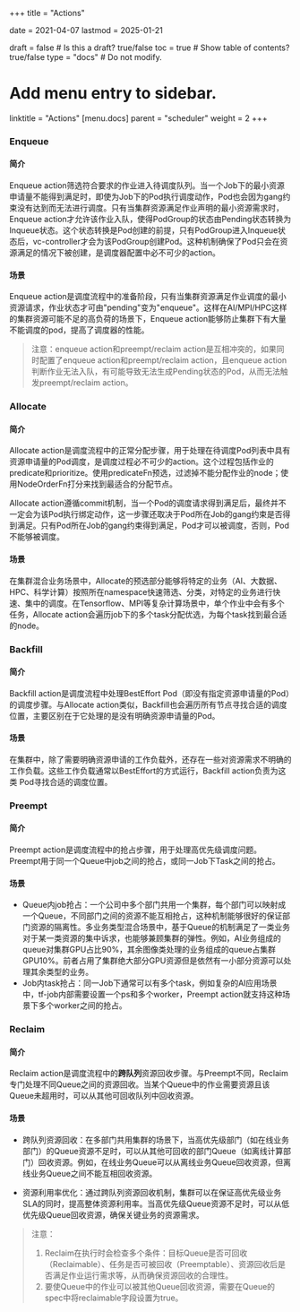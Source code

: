 +++
title =  "Actions"

date = 2021-04-07
lastmod = 2025-01-21

draft = false  # Is this a draft? true/false
toc = true  # Show table of contents? true/false
type = "docs"  # Do not modify.

# Add menu entry to sidebar.
linktitle = "Actions"
[menu.docs]
  parent = "scheduler"
  weight = 2
+++



### Enqueue

#### 简介

Enqueue action筛选符合要求的作业进入待调度队列。当一个Job下的最小资源申请量不能得到满足时，即使为Job下的Pod执行调度动作，Pod也会因为gang约束没有达到而无法进行调度。只有当集群资源满足作业声明的最小资源需求时，Enqueue action才允许该作业入队，使得PodGroup的状态由Pending状态转换为Inqueue状态。这个状态转换是Pod创建的前提，只有PodGroup进入Inqueue状态后，vc-controller才会为该PodGroup创建Pod。这种机制确保了Pod只会在资源满足的情况下被创建，是调度器配置中必不可少的action。

####  场景

Enqueue action是调度流程中的准备阶段，只有当集群资源满足作业调度的最小资源请求，作业状态才可由"pending"变为"enqueue"。这样在AI/MPI/HPC这样的集群资源可能不足的高负荷的场景下，Enqueue action能够防止集群下有大量不能调度的pod，提高了调度器的性能。

> 注意：enqueue action和preempt/reclaim action是互相冲突的，如果同时配置了enqueue action和preempt/reclaim action，且enqueue action判断作业无法入队，有可能导致无法生成Pending状态的Pod，从而无法触发preempt/reclaim action。


### Allocate 

#### 简介

Allocate action是调度流程中的正常分配步骤，用于处理在待调度Pod列表中具有资源申请量的Pod调度，是调度过程必不可少的action。这个过程包括作业的predicate和prioritize。使用predicateFn预选，过滤掉不能分配作业的node；使用NodeOrderFn打分来找到最适合的分配节点。

Allocate action遵循commit机制，当一个Pod的调度请求得到满足后，最终并不一定会为该Pod执行绑定动作，这一步骤还取决于Pod所在Job的gang约束是否得到满足。只有Pod所在Job的gang约束得到满足，Pod才可以被调度，否则，Pod不能够被调度。

#### 场景

在集群混合业务场景中，Allocate的预选部分能够将特定的业务（AI、大数据、HPC、科学计算）按照所在namespace快速筛选、分类，对特定的业务进行快速、集中的调度。在Tensorflow、MPI等复杂计算场景中，单个作业中会有多个任务，Allocate action会遍历job下的多个task分配优选，为每个task找到最合适的node。

### Backfill

#### 简介

Backfill action是调度流程中处理BestEffort Pod（即没有指定资源申请量的Pod）的调度步骤。与Allocate action类似，Backfill也会遍历所有节点寻找合适的调度位置，主要区别在于它处理的是没有明确资源申请量的Pod。

#### 场景

在集群中，除了需要明确资源申请的工作负载外，还存在一些对资源需求不明确的工作负载。这些工作负载通常以BestEffort的方式运行，Backfill action负责为这类 Pod寻找合适的调度位置。


### Preempt

#### 简介

Preempt action是调度流程中的抢占步骤，用于处理高优先级调度问题。Preempt用于同一个Queue中job之间的抢占，或同一Job下Task之间的抢占。

#### 场景

- Queue内job抢占：一个公司中多个部门共用一个集群，每个部门可以映射成一个Queue，不同部门之间的资源不能互相抢占，这种机制能够很好的保证部门资源的隔离性。多业务类型混合场景中，基于Queue的机制满足了一类业务对于某一类资源的集中诉求，也能够兼顾集群的弹性。例如，AI业务组成的queue对集群GPU占比90%，其余图像类处理的业务组成的queue占集群GPU10%。前者占用了集群绝大部分GPU资源但是依然有一小部分资源可以处理其余类型的业务。
- Job内task抢占：同一Job下通常可以有多个task，例如复杂的AI应用场景中，tf-job内部需要设置一个ps和多个worker，Preempt action就支持这种场景下多个worker之间的抢占。

### Reclaim

#### 简介

Reclaim action是调度流程中的**跨队列**资源回收步骤。与Preempt不同，Reclaim专门处理不同Queue之间的资源回收。当某个Queue中的作业需要资源且该Queue未超用时，可以从其他可回收队列中回收资源。

#### 场景

- 跨队列资源回收：在多部门共用集群的场景下，当高优先级部门（如在线业务部门）的Queue资源不足时，可以从其他可回收的部门Queue（如离线计算部门）回收资源。例如，在线业务Queue可以从离线业务Queue回收资源，但离线业务Queue之间不能互相回收资源。

- 资源利用率优化：通过跨队列资源回收机制，集群可以在保证高优先级业务SLA的同时，提高整体资源利用率。当高优先级Queue资源不足时，可以从低优先级Queue回收资源，确保关键业务的资源需求。

> 注意：
> 
> 1. Reclaim在执行时会检查多个条件：目标Queue是否可回收（Reclaimable）、任务是否可被回收（Preemptable）、资源回收后是否满足作业运行需求等，从而确保资源回收的合理性。
> 2. 要使Queue中的作业可以被其他Queue回收资源，需要在Queue的spec中将reclaimable字段设置为true。


